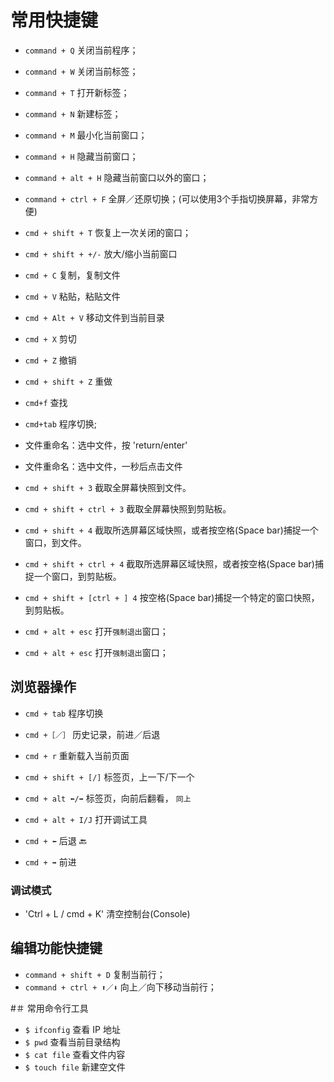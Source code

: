 # 常用快捷键

- `command + Q` 关闭当前程序；
- `command + W` 关闭当前标签；
- `command + T` 打开新标签；
- `command + N` 新建标签；
- `command + M` 最小化当前窗口；

- `command + H` 隐藏当前窗口；
- `command + alt + H` 隐藏当前窗口以外的窗口；

- `command + ctrl + F` 全屏／还原切换；(可以使用3个手指切换屏幕，非常方便)

- `cmd + shift + T` 恢复上一次关闭的窗口；
- `cmd + shift + +/-` 放大/缩小当前窗口

- `cmd + C` 复制，复制文件
- `cmd + V` 粘贴，粘贴文件
- `cmd + Alt + V` 移动文件到当前目录
- `cmd + X` 剪切
- `cmd + Z` 撤销
- `cmd + shift + Z` 重做

- `cmd+f` 查找
- `cmd+tab` 程序切换;

- 文件重命名：选中文件，按 'return/enter'
- 文件重命名：选中文件，一秒后点击文件

- `cmd + shift + 3` 截取全屏幕快照到文件。
- `cmd + shift + ctrl + 3` 截取全屏幕快照到剪贴板。
- `cmd + shift + 4` 截取所选屏幕区域快照，或者按空格(Space bar)捕捉一个窗口，到文件。
- `cmd + shift + ctrl + 4` 截取所选屏幕区域快照，或者按空格(Space bar)捕捉一个窗口，到剪贴板。
- `cmd + shift + [ctrl + ] 4` 按空格(Space bar)捕捉一个特定的窗口快照，到剪贴板。

- `cmd + alt + esc` 打开`强制退出`窗口；

- `cmd + alt + esc` 打开`强制退出`窗口；

## 浏览器操作

- `cmd + tab` 程序切换
- `cmd +［／］` 历史记录，前进／后退

- `cmd + r` 重新载入当前页面

- `cmd + shift + [/]` 标签页，上一下/下一个
- `cmd + alt ⬅️/➡️` 标签页，向前后翻看， `同上`

- `cmd + alt + I/J` 打开调试工具

- `cmd + ⬅️` 后退 🔙
- `cmd + ➡️` 前进

### 调试模式

- 'Ctrl + L / cmd + K' 清空控制台(Console)

##  编辑功能快捷键

- `command + shift + D` 复制当前行；
- `command + ctrl + ⬆️／⬇️` 向上／向下移动当前行；


#＃ 常用命令行工具
- `$ ifconfig` 查看 IP 地址
- `$ pwd` 查看当前目录结构
- `$ cat file` 查看文件内容
- `$ touch file` 新建空文件
